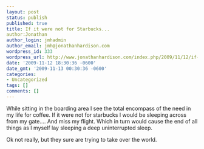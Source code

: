 ```yaml
---
layout: post
status: publish
published: true
title: If it were not for Starbucks...
author:Jonathan
author_login: jmhadmin
author_email: jmh@jonathanhardison.com
wordpress_id: 333
wordpress_url: http://www.jonathanhardison.com/index.php/2009/11/12/if-it-were-not-for-starbucks/
date: '2009-11-12 18:30:36 -0600'
date_gmt: '2009-11-13 00:30:36 -0600'
categories:
- Uncategorized
tags: []
comments: []
---
```

While sitting in the boarding area I see the total encompass of the need in my life for coffee. If it were not for starbucks I would be sleeping across from my gate.... And miss my flight. Which in turn would cause the end of all things as I myself lay sleeping a deep uninterrupted sleep.

Ok not really, but they sure are trying to take over the world.
